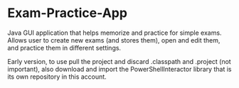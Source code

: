 # Exam-Practice-App
Java GUI application that helps memorize and practice for simple exams. Allows user to create new exams (and stores them), open and edit them, and practice them in different settings.

Early version, to use pull the project and discard .classpath and .project (not important), also download and import the PowerShellInteractor library that is its own repository in this account.
